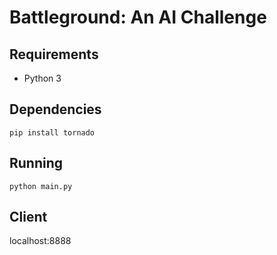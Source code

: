 # Battleground: An AI Challenge
## Requirements

- Python 3

## Dependencies
```
pip install tornado
```

## Running
```
python main.py
```

## Client
localhost:8888
